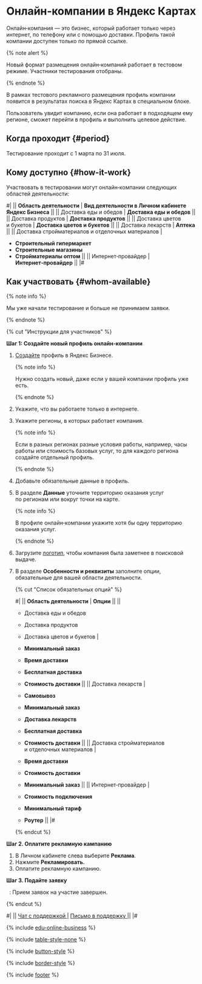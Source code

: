 # Онлайн‑компании в Яндекс Картах

Онлайн‑компания — это бизнес, который работает только через интернет, по телефону или с помощью доставки. Профиль такой компании доступен только по прямой ссылке.


{% note alert %}

Новый формат размещения онлайн‑компаний работает в тестовом режиме. Участники тестирования отобраны.

{% endnote %}


В рамках тестового рекламного размещения профиль компании появится в результатах поиска в Яндекс Картах в специальном блоке.

Пользователь увидит компанию, если она работает в подходящем ему регионе, сможет перейти в профиль и выполнить целевое действие.


## Когда проходит {#period}

Тестирование проходит с 1 марта по 31 июля.


## Кому доступно {#how-it-work}

Участвовать в тестировании могут онлайн‑компании следующих областей деятельности:


#|
||
**Область деятельности**
|
**Вид деятельности в Личном кабинете Яндекс Бизнеса**
||
||
Доставка еды и обедов
|
**Доставка еды и обедов**
||
||
Доставка продуктов
|
**Доставка продуктов**
||
||
Доставка цветов и букетов
|
**Доставка цветов и букетов**
||
||
Доставка лекарств
|
**Аптека**
||
||
Доставка стройматериалов и отделочных материалов
|
- **Строительный гипермаркет**
- **Строительные магазины**
- **Стройматериалы оптом**
||
||
Интернет‑провайдер
|
**Интернет‑провайдер**
||
|#


## Как участвовать {#whom-available}


{% note info %}

Мы уже начали тестирование и больше не принимаем заявки.

{% endnote %}



{% cut "Инструкции для участников" %}


**Шаг 1: Создайте новый профиль онлайн‑компании**

1. [Cоздайте](https://yandex.ru/sprav/add/) профиль в Яндекс Бизнесе.
    
    {% note info %}
    
    Нужно создать новый, даже если у вашей компании профиль уже есть.
    
    {% endnote %}
    
1. Укажите, что вы работаете только в интернете.
1. Укажите регионы, в которых работает компания.
    
    {% note info %}
    
    Если в разных регионах разные условия работы, например, часы работы или стоимость базовых услуг, то для каждого региона создайте отдельный профиль.
    
    {% endnote %}
    
1. Добавьте обязательные данные в профиль.
1. В разделе **Данные** уточните территорию оказания услуг по регионам или вокруг точки на карте.
    
    {% note info %}
    
    В профиле онлайн‑компании укажите хотя бы одну территорию оказания услуг.
    
    {% endnote %}
    
1. Загрузите [логотип](manage/photos.md), чтобы компания была заметнее в поисковой выдаче.
1. В разделе **Особенности и реквизиты** заполните опции, обязательные для вашей области деятельности.
    
    {% cut "Список обязательных опций" %}
    
    #|
    ||
    **Область деятельности**
    |
    **Опции**
    ||
    ||
    - Доставка еды и обедов
    - Доставка продуктов
    - Доставка цветов и букетов
    |
    - **Минимальный заказ**
    
    - **Время доставки**
    
    - **Бесплатная доставка**
    
    - **Стоимость доставки**
    ||
    ||
    Доставка лекарств
    |
    - **Самовывоз**
    
    - **Минимальный заказ**
    
    - **Доставка лекарств**
    
    - **Бесплатная доставка**
    
    - **Стоимость доставки**
    ||
    ||
    Доставка стройматериалов и отделочных материалов
    |
    - **Время доставки**
    
    - **Стоимость доставки**
    
    - **Минимальный заказ**
    ||
    ||
    Интернет‑провайдер
    |
    - **Стоимость подключения**
    
    - **Минимальный тариф**
    
    - **Роутер**
    ||
    |#
    
    {% endcut %}

**Шаг 2. Оплатите рекламную кампанию**

1. В Личном кабинете слева выберите **Реклама**.
1. Нажмите **Рекламировать.**
1. Оплатите рекламную кампанию.

**Шаг 3. Подайте заявку**

 
:   Прием заявок на участие завершен.


{% endcut %}


<div class="table-style-none">

#|
||
<a href="https://yandex.ru/chat?context=%7B%22entrypoint%22%3A%22%7B%5C%22page_name%5C%22%3A%5C%22help%5C%22%2C%5C%22a_pageurl%5C%22%3A%5C%22https%3A%2F%2Fyandex.ru%2Fsupport%2Fbusiness-priority%2F%5C%22%7D%22%7D#/user/5cb78286-a944-4c0f-bf33-b5c282eae053?utm-source=chat-in-help">
  <span class="button">Чат с поддержкой</span>
</a>
|
<a href="https://forms.yandex.ru/surveys/10012012">
  <span class="button">Письмо в поддержку</span>
</a>
||
|#

</div>


{% include [edu-online-business](_includes/edu-online-business.md) %}

{% include [table-style-none](_includes/table-style-none.md) %}

{% include [button-style](_includes/yellow-button-styles.md) %}

{% include [border-style](_includes/border-style.md) %}

{% include [footer](_includes/footer.md) %}
